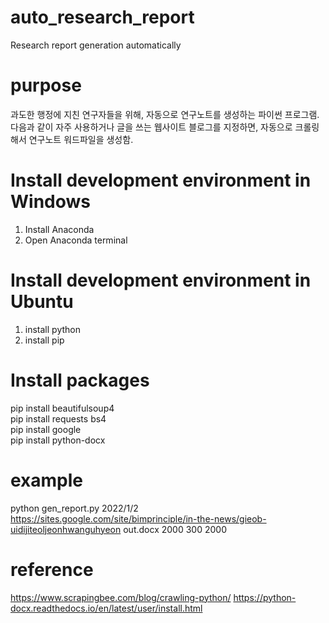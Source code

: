 # auto_research_report
Research report generation automatically

# purpose
과도한 행정에 지친 연구자들을 위해, 자동으로 연구노트를 생성하는 파이썬 프로그램. 
다음과 같이 자주 사용하거나 글을 쓰는 웹사이트 블로그를 지정하면, 자동으로 크롤링해서 연구노트 워드파일을 생성함.

# Install development environment in Windows
1. Install Anaconda
2. Open Anaconda terminal 

# Install development environment in Ubuntu
1. install python
2. install pip

# Install packages
pip install beautifulsoup4</br>
pip install requests bs4</br>
pip install google</br>
pip install python-docx</br>

# example
python gen_report.py 2022/1/2 https://sites.google.com/site/bimprinciple/in-the-news/gieob-uidijiteoljeonhwanguhyeon out.docx 2000 300 2000

# reference
https://www.scrapingbee.com/blog/crawling-python/
https://python-docx.readthedocs.io/en/latest/user/install.html
